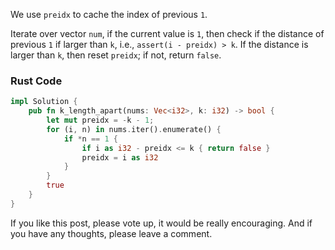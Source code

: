 
We use `preidx` to cache the index of previous `1`. 

Iterate over vector `num`, if the current value is `1`, then check if the distance of previous `1` if larger than `k`, i.e., `assert(i - preidx) > k`. If the distance is larger than `k`, then reset `preidx`; if not, return `false`. 

### Rust Code
```rust
impl Solution {
    pub fn k_length_apart(nums: Vec<i32>, k: i32) -> bool {
        let mut preidx = -k - 1; 
        for (i, n) in nums.iter().enumerate() {
            if *n == 1 {
                if i as i32 - preidx <= k { return false }
                preidx = i as i32 
            }
        }
        true 
    }
}
```

If you like this post, please vote up, it would be really encouraging. 
And if you have any thoughts, please leave a comment. 
